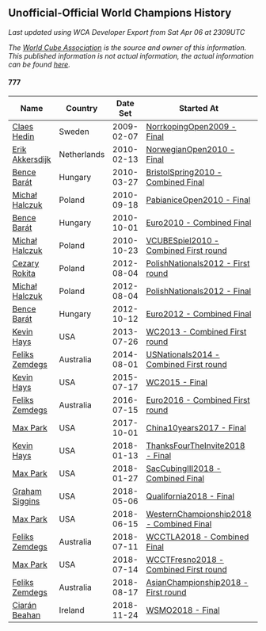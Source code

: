 ## Unofficial-Official World Champions History

*Last updated using WCA Developer Export from Sat Apr 06 at 2309UTC*

*The [World Cube Association](https://www.worldcubeassociation.org) is the source and owner of this information. This published information is not actual information, the actual information can be found [here](https://www.worldcubeassociation.org/results).*

#### 777

|Name|Country|Date Set|Started At|Ended At|Days Held|  
|--|--|--|--|--|--|  
|[Claes Hedin](https://www.worldcubeassociation.org/persons/2009HEDI01)|Sweden|2009-02-07|[NorrkopingOpen2009 - Final](https://www.worldcubeassociation.org/competitions/NorrkopingOpen2009/results/all#e777_f)|1 year after [NorrkopingOpen2009](https://www.worldcubeassociation.org/competitions/NorrkopingOpen2009/results/all#e777_f)|365|  
|[Erik Akkersdijk](https://www.worldcubeassociation.org/persons/2005AKKE01)|Netherlands|2010-02-13|[NorwegianOpen2010 - Final](https://www.worldcubeassociation.org/competitions/NorwegianOpen2010/results/all#e777_f)|[BristolSpring2010 - Combined Final](https://www.worldcubeassociation.org/competitions/BristolSpring2010/results/all#e777_c)|42|  
|[Bence Barát](https://www.worldcubeassociation.org/persons/2008BARA01)|Hungary|2010-03-27|[BristolSpring2010 - Combined Final](https://www.worldcubeassociation.org/competitions/BristolSpring2010/results/all#e777_c)|[PabianiceOpen2010 - Final](https://www.worldcubeassociation.org/competitions/PabianiceOpen2010/results/all#e777_f)|175|  
|[Michał Halczuk](https://www.worldcubeassociation.org/persons/2006HALC01)|Poland|2010-09-18|[PabianiceOpen2010 - Final](https://www.worldcubeassociation.org/competitions/PabianiceOpen2010/results/all#e777_f)|[Euro2010 - Combined Final](https://www.worldcubeassociation.org/competitions/Euro2010/results/all#e777_c)|14|  
|[Bence Barát](https://www.worldcubeassociation.org/persons/2008BARA01)|Hungary|2010-10-01|[Euro2010 - Combined Final](https://www.worldcubeassociation.org/competitions/Euro2010/results/all#e777_c)|[VCUBESpiel2010 - Combined First round](https://www.worldcubeassociation.org/competitions/VCUBESpiel2010/results/all#e777_d)|21|  
|[Michał Halczuk](https://www.worldcubeassociation.org/persons/2006HALC01)|Poland|2010-10-23|[VCUBESpiel2010 - Combined First round](https://www.worldcubeassociation.org/competitions/VCUBESpiel2010/results/all#e777_d)|[PolishNationals2012 - First round](https://www.worldcubeassociation.org/competitions/PolishNationals2012/results/all#e777_1)|651|  
|[Cezary Rokita](https://www.worldcubeassociation.org/persons/2011ROKI01)|Poland|2012-08-04|[PolishNationals2012 - First round](https://www.worldcubeassociation.org/competitions/PolishNationals2012/results/all#e777_1)|[PolishNationals2012 - Final](https://www.worldcubeassociation.org/competitions/PolishNationals2012/results/all#e777_f)|0|  
|[Michał Halczuk](https://www.worldcubeassociation.org/persons/2006HALC01)|Poland|2012-08-04|[PolishNationals2012 - Final](https://www.worldcubeassociation.org/competitions/PolishNationals2012/results/all#e777_f)|[Euro2012 - Combined Final](https://www.worldcubeassociation.org/competitions/Euro2012/results/all#e777_c)|70|  
|[Bence Barát](https://www.worldcubeassociation.org/persons/2008BARA01)|Hungary|2012-10-12|[Euro2012 - Combined Final](https://www.worldcubeassociation.org/competitions/Euro2012/results/all#e777_c)|[WC2013 - Combined First round](https://www.worldcubeassociation.org/competitions/WC2013/results/all#e777_d)|287|  
|[Kevin Hays](https://www.worldcubeassociation.org/persons/2009HAYS01)|USA|2013-07-26|[WC2013 - Combined First round](https://www.worldcubeassociation.org/competitions/WC2013/results/all#e777_d)|1 year after [WC2013](https://www.worldcubeassociation.org/competitions/WC2013/results/all#e777_f)|365|  
|[Feliks Zemdegs](https://www.worldcubeassociation.org/persons/2009ZEMD01)|Australia|2014-08-01|[USNationals2014 - Combined First round](https://www.worldcubeassociation.org/competitions/USNationals2014/results/all#e777_d)|[WC2015 - Final](https://www.worldcubeassociation.org/competitions/WC2015/results/all#e777_f)|350|  
|[Kevin Hays](https://www.worldcubeassociation.org/persons/2009HAYS01)|USA|2015-07-17|[WC2015 - Final](https://www.worldcubeassociation.org/competitions/WC2015/results/all#e777_f)|[Euro2016 - Combined First round](https://www.worldcubeassociation.org/competitions/Euro2016/results/all#e777_d)|364|  
|[Feliks Zemdegs](https://www.worldcubeassociation.org/persons/2009ZEMD01)|Australia|2016-07-15|[Euro2016 - Combined First round](https://www.worldcubeassociation.org/competitions/Euro2016/results/all#e777_d)|[China10years2017 - Final](https://www.worldcubeassociation.org/competitions/China10years2017/results/all#e777_f)|442|  
|[Max Park](https://www.worldcubeassociation.org/persons/2012PARK03)|USA|2017-10-01|[China10years2017 - Final](https://www.worldcubeassociation.org/competitions/China10years2017/results/all#e777_f)|[ThanksFourTheInvite2018 - Final](https://www.worldcubeassociation.org/competitions/ThanksFourTheInvite2018/results/all#e777_f)|103|  
|[Kevin Hays](https://www.worldcubeassociation.org/persons/2009HAYS01)|USA|2018-01-13|[ThanksFourTheInvite2018 - Final](https://www.worldcubeassociation.org/competitions/ThanksFourTheInvite2018/results/all#e777_f)|[SacCubingIII2018 - Combined Final](https://www.worldcubeassociation.org/competitions/SacCubingIII2018/results/all#e777_c)|15|  
|[Max Park](https://www.worldcubeassociation.org/persons/2012PARK03)|USA|2018-01-27|[SacCubingIII2018 - Combined Final](https://www.worldcubeassociation.org/competitions/SacCubingIII2018/results/all#e777_c)|[Qualifornia2018 - Final](https://www.worldcubeassociation.org/competitions/Qualifornia2018/results/all#e777_f)|98|  
|[Graham Siggins](https://www.worldcubeassociation.org/persons/2016SIGG01)|USA|2018-05-06|[Qualifornia2018 - Final](https://www.worldcubeassociation.org/competitions/Qualifornia2018/results/all#e777_f)|[WesternChampionship2018 - Combined Final](https://www.worldcubeassociation.org/competitions/WesternChampionship2018/results/all#e777_c)|42|  
|[Max Park](https://www.worldcubeassociation.org/persons/2012PARK03)|USA|2018-06-15|[WesternChampionship2018 - Combined Final](https://www.worldcubeassociation.org/competitions/WesternChampionship2018/results/all#e777_c)|[WCCTLA2018 - Combined Final](https://www.worldcubeassociation.org/competitions/WCCTLA2018/results/all#e777_c)|24|  
|[Feliks Zemdegs](https://www.worldcubeassociation.org/persons/2009ZEMD01)|Australia|2018-07-11|[WCCTLA2018 - Combined Final](https://www.worldcubeassociation.org/competitions/WCCTLA2018/results/all#e777_c)|[WCCTFresno2018 - Combined First round](https://www.worldcubeassociation.org/competitions/WCCTFresno2018/results/all#e777_d)|3|  
|[Max Park](https://www.worldcubeassociation.org/persons/2012PARK03)|USA|2018-07-14|[WCCTFresno2018 - Combined First round](https://www.worldcubeassociation.org/competitions/WCCTFresno2018/results/all#e777_d)|[AsianChampionship2018 - First round](https://www.worldcubeassociation.org/competitions/AsianChampionship2018/results/all#e777_1)|36|  
|[Feliks Zemdegs](https://www.worldcubeassociation.org/persons/2009ZEMD01)|Australia|2018-08-17|[AsianChampionship2018 - First round](https://www.worldcubeassociation.org/competitions/AsianChampionship2018/results/all#e777_1)|[WSMO2018 - Final](https://www.worldcubeassociation.org/competitions/WSMO2018/results/all#e777_f)|98|  
|[Ciarán Beahan](https://www.worldcubeassociation.org/persons/2012BEAH01)|Ireland|2018-11-24|[WSMO2018 - Final](https://www.worldcubeassociation.org/competitions/WSMO2018/results/all#e777_f)|Ongoing|133|  

